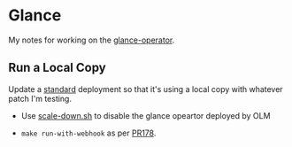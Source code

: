 # Glance

My notes for working on the
[glance-operator](https://github.com/openstack-k8s-operators/glance-operator).

## Run a Local Copy

Update a [standard](../docs/standard.md) deployment so that it's using
a local copy with whatever patch I'm testing.

- Use [scale-down.sh](scale-down.sh) to disable the glance opeartor
  deployed by OLM

- `make run-with-webhook` as per
  [PR178](https://github.com/openstack-k8s-operators/glance-operator/pull/178/files).

